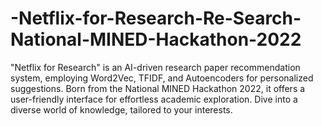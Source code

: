 # -Netflix-for-Research-Re-Search-National-MINED-Hackathon-2022
"Netflix for Research" is an AI-driven research paper recommendation system, employing Word2Vec, TFIDF, and Autoencoders for personalized suggestions. Born from the National MINED Hackathon 2022, it offers a user-friendly interface for effortless academic exploration. Dive into a diverse world of knowledge, tailored to your interests.
